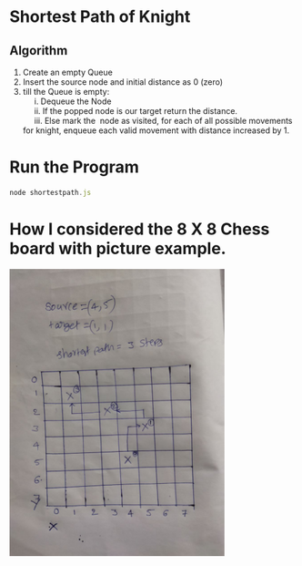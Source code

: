 # Shortest Path of Knight
## Algorithm
1. Create an empty Queue
2. Insert the source node and initial distance as 0 (zero)
3. till the Queue is empty: <br/>
    &nbsp;&nbsp;&nbsp;&nbsp; i. Dequeue the Node <br/>
    &nbsp;&nbsp;&nbsp;&nbsp; ii. If the popped node is our target return the distance. <br/>
    &nbsp;&nbsp;&nbsp;&nbsp; iii. Else mark the  &nbsp;node as visited, for each of all possible movements for knight, enqueue each valid movement with distance increased by 1.


# Run the Program
```Javascript
node shortestpath.js
```

# How I considered the 8 X 8 Chess board with picture example.

<img src="knight.jpg" alt="Chess board " width="75%" height="75%"/>
